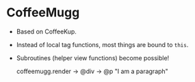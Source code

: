 CoffeeMugg
==========

 * Based on CoffeeKup.
 * Instead of local tag functions, most things are bound to `this`.
 * Subroutines (helper view functions) become possible!

    coffeemugg.render ->
      @div ->
        @p "I am a paragraph"
